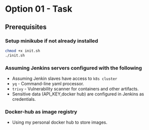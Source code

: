 # Option 01 - Task

## Prerequisites
### Setup minikube if not already installed
```bash
chmod +x init.sh
./init.sh
```
### Assuming Jenkins servers configured with the following
- Assuming Jenkin slaves have access to `k8s cluster`
- `yq` - Command-line yaml processor.
- `trivy` - Vulnerability scanner for containers and other artifacts.
- Sensitive data (API_KEY,docker hub) are configured in Jenkins as credentials.

### Docker-hub as image registry
- Using my personal docker hub to store images.